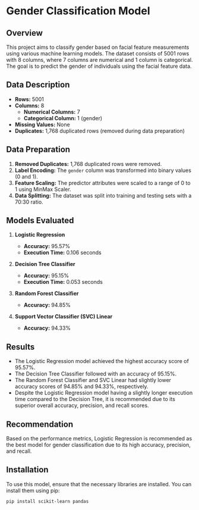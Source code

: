 # Gender Classification Model

## Overview

This project aims to classify gender based on facial feature measurements using various machine learning models. The dataset consists of 5001 rows with 8 columns, where 7 columns are numerical and 1 column is categorical. The goal is to predict the gender of individuals using the facial feature data.

## Data Description

- **Rows:** 5001
- **Columns:** 8
  - **Numerical Columns:** 7
  - **Categorical Column:** 1 (gender)
- **Missing Values:** None
- **Duplicates:** 1,768 duplicated rows (removed during data preparation)

## Data Preparation

1. **Removed Duplicates:** 1,768 duplicated rows were removed.
2. **Label Encoding:** The `gender` column was transformed into binary values (0 and 1).
3. **Feature Scaling:** The predictor attributes were scaled to a range of 0 to 1 using MinMax Scaler.
4. **Data Splitting:** The dataset was split into training and testing sets with a 70:30 ratio.

## Models Evaluated

1. **Logistic Regression**
   - **Accuracy:** 95.57%
   - **Execution Time:** 0.106 seconds

2. **Decision Tree Classifier**
   - **Accuracy:** 95.15%
   - **Execution Time:** 0.053 seconds

3. **Random Forest Classifier**
   - **Accuracy:** 94.85%

4. **Support Vector Classifier (SVC) Linear**
   - **Accuracy:** 94.33%

## Results

- The Logistic Regression model achieved the highest accuracy score of 95.57%.
- The Decision Tree Classifier followed with an accuracy of 95.15%.
- The Random Forest Classifier and SVC Linear had slightly lower accuracy scores of 94.85% and 94.33%, respectively.
- Despite the Logistic Regression model having a slightly longer execution time compared to the Decision Tree, it is recommended due to its superior overall accuracy, precision, and recall scores.

## Recommendation

Based on the performance metrics, Logistic Regression is recommended as the best model for gender classification due to its high accuracy, precision, and recall.

## Installation

To use this model, ensure that the necessary libraries are installed. You can install them using pip:

```bash
pip install scikit-learn pandas

